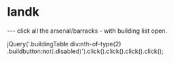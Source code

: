 # landk



--- click all the arsenal/barracks - with building list open.

jQuery('.buildingTable div:nth-of-type(2) .buildbutton:not(.disabled)').click().click().click().click();
